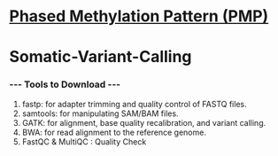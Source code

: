 # [Phased Methylation Pattern (PMP)](https://github.com/gunj007/Somatic-Variant-Calling_PMP/blob/main/scripts/pmp.ipynb) 
# Somatic-Variant-Calling
### --- Tools to Download ---

1. fastp: for adapter trimming and quality control of FASTQ files.
2. samtools: for manipulating SAM/BAM files.
3. GATK: for alignment, base quality recalibration, and variant calling.
4. BWA: for read alignment to the reference genome.
5. FastQC & MultiQC : Quality Check 
